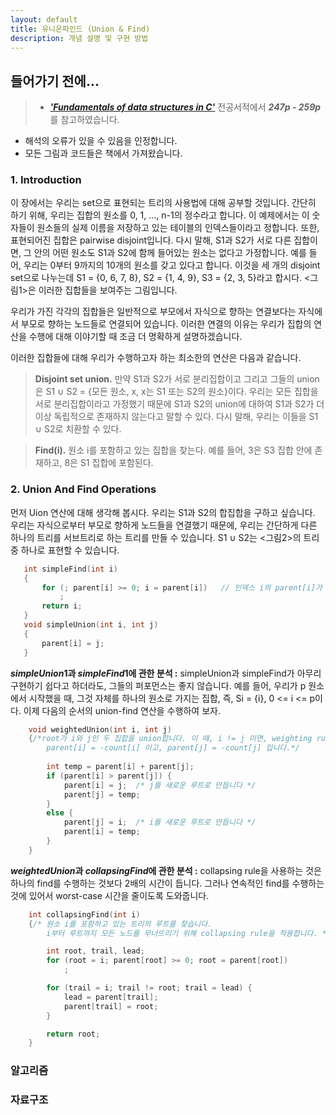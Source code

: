 ```yaml
---
layout: default
title: 유니온파인드 (Union & Find)
description: 개념 설명 및 구현 방법
---
```




## 들어가기 전에...
> * [***'Fundamentals of data structures in C'***](https://g.co/kgs/41ScV6) 전공서적에서 ***247p - 259p***를 참고하였습니다.
* 해석의 오류가 있을 수 있음을 인정합니다.
* 모든 그림과 코드들은 책에서 가져왔습니다. 

### 1. Introduction
 이 장에서는 우리는 set으로 표현되는 트리의 사용법에 대해 공부할 것입니다. 간단히 하기 위해, 우리는 집합의 원소를 0, 1, ..., n-1의 정수라고 합니다. 이 예제에서는 이 숫자들이 원소들의 실제 이름을 저장하고 있는 테이블의 인덱스들이라고 정합니다. 또한, 표현되어진 집합은 pairwise disjoint입니다. 다시 말해, S1과 S2가 서로 다른 집합이면, 그 안의 어떤 원소도 S1과 S2에 함께 들어있는 원소는 없다고 가정합니다. 예를 들어, 우리는 0부터 9까지의 10개의 원소를 갖고 있다고 합니다. 이것을 세 개의 disjoint set으로 나누는데 S1 = {0, 6, 7, 8}, S2 = {1, 4, 9}, S3 = {2, 3, 5}라고 합시다. <그림1>은 이러한 집합들을 보여주는 그림입니다. 
 
 우리가 가진 각각의 집합들은 일반적으로 부모에서 자식으로 향하는 연결보다는 자식에서 부모로 향하는 노드들로 연결되어 있습니다. 이러한 연결의 이유는 우리가 집합의 연산을 수행에 대해 이야기할 때 조금 더 명확하게 설명하겠습니다.

 이러한 집합들에 대해 우리가 수행하고자 하는 최소한의 연산은 다음과 같습니다.
 > **Disjoint set union.** 만약 S1과 S2가 서로 분리집합이고 그리고 그들의 union은 S1 ∪ S2 = {모든 원소, x, x는 S1 또는 S2의 원소}이다. 우리는 모든 집합을 서로 분리집합이라고 가정했기 때문에 S1과 S2의 union에 대하여 S1과 S2가 더 이상 독립적으로 존재하지 않는다고 말할 수 있다. 다시 말해, 우리는 이들을 S1 ∪ S2로 치환할 수 있다.

 > **Find(i).** 원소 i를 포함하고 있는 집합을 찾는다. 예를 들어, 3은 S3 집합 안에 존재하고, 8은 S1 집합에 포함된다. 


### 2. Union And Find Operations
 먼저 Uion 연산에 대해 생각해 봅시다. 우리는 S1과 S2의 합집합을 구하고 싶습니다. 우리는 자식으로부터 부모로 향하게 노드들을 연결했기 때문에, 우리는 간단하게 다른 하나의 트리를 서브트리로 하는 트리를 만들 수 있습니다. S1 ∪ S2는 <그림2>의 트리 중 하나로 표현할 수 있습니다. 

 ``` c
    int simpleFind(int i)
    {
        for (; parent[i] >= 0; i = parent[i])   // 인덱스 i의 parent[i]가 -1일 때까지 부모를 찾는다.
            ;
        return i;
    }
    void simpleUnion(int i, int j) 
    {
        parent[i] = j;
    }
 ```

***simpleUnion*1과 *simpleFind*1에 관한 분석 :** simpleUnion과 simpleFind가 아무리 구현하기 쉽다고 하더라도, 그들의 퍼포먼스는 좋지 않습니다. 예를 들어, 우리가 p 원소에서 시작했을 때, 그것 자체를 하나의 원소로 가지는 집합, 즉, Si = {i}, 0 <= i <= p이다. 이제 다음의 순서의 union-find 연산을 수행하여 보자.



``` c
    void weightedUnion(int i, int j)
    {/*root가 i와 j인 두 집합을 union합니다. 이 때, i != j 이면, weighting rule을 적용합니다. 
        parent[i] = -count[i] 이고, parent[j] = -count[j] 입니다.*/
        
        int temp = parent[i] + parent[j];
        if (parent[i] > parent[j]) {
            parent[i] = j;  /* j를 새로운 루트로 만듭니다 */
            parent[j] = temp;
        }
        else {
            parent[j] = i;  /* i를 새로운 루트로 만듭니다 */
            parent[i] = temp;
        }
    }
```

***weightedUnion*과 *collapsingFind*에 관한 분석 :** collapsing rule을 사용하는 것은 하나의 find를 수행하는 것보다 2배의 시간이 듭니다. 그러나 연속적인 find를 수행하는 것에 있어서 worst-case 시간을 줄이도록 도와줍니다. 



``` c
    int collapsingFind(int i)
    {/* 원소 i를 포함하고 있는 트리의 루트를 찾습니다. 
        i부터 루트까지 모든 노드를 무너뜨리기 위해 collapsing rule을 적용합니다. */

        int root, trail, lead;
        for (root = i; parent[root] >= 0; root = parent[root])
            ;

        for (trail = i; trail != root; trail = lead) {
            lead = parent[trail];
            parent[trail] = root;
        }

        return root;
    }
```

### 알고리즘





### 자료구조
